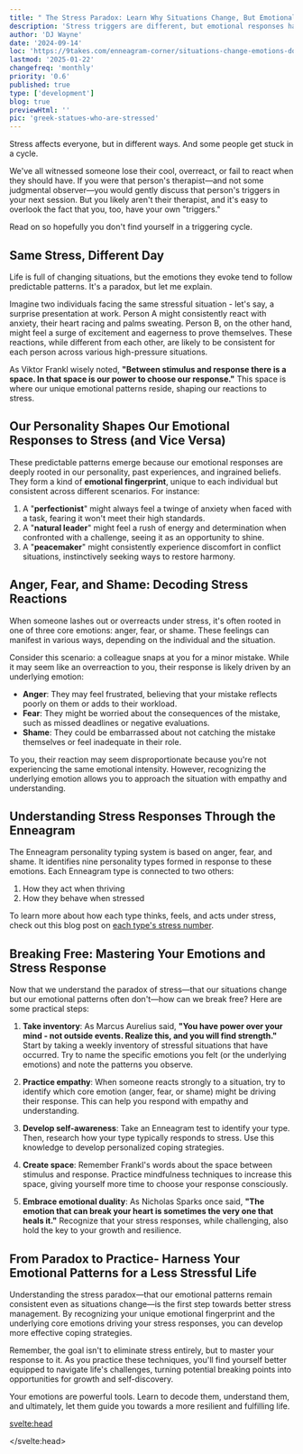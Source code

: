 ```yaml
---
title: " The Stress Paradox: Learn Why Situations Change, But Emotional Patterns Don't"
description: 'Stress triggers are different, but emotional responses have patterns. Learn to master your emotions and navigate stressful situations.'
author: 'DJ Wayne'
date: '2024-09-14'
loc: 'https://9takes.com/enneagram-corner/situations-change-emotions-dont'
lastmod: '2025-01-22'
changefreq: 'monthly'
priority: '0.6'
published: true
type: ['development']
blog: true
previewHtml: ''
pic: 'greek-statues-who-are-stressed'
---
```


<script>
</script>

<!-- Enneagram therapy on handling stress

How to be a therapist

How to be your friendly neighborhood therapist (FNT) -->

<p class="firstLetter">Stress affects everyone, but in different ways. And some people get stuck in a cycle.</p>

We've all witnessed someone lose their cool, overreact, or fail to react when they should have. If you were that person's therapist—and not some judgmental observer—you would gently discuss that person's triggers in your next session. But you likely aren't their therapist, and it's easy to overlook the fact that you, too, have your own "triggers."

Read on so hopefully you don't find yourself in a triggering cycle.

## Same Stress, Different Day

Life is full of changing situations, but the emotions they evoke tend to follow predictable patterns. It's a paradox, but let me explain.

Imagine two individuals facing the same stressful situation - let's say, a surprise presentation at work. Person A might consistently react with anxiety, their heart racing and palms sweating. Person B, on the other hand, might feel a surge of excitement and eagerness to prove themselves. These reactions, while different from each other, are likely to be consistent for each person across various high-pressure situations.

As Viktor Frankl wisely noted, **"Between stimulus and response there is a space. In that space is our power to choose our response."** This space is where our unique emotional patterns reside, shaping our reactions to stress.

## Our Personality Shapes Our Emotional Responses to Stress (and Vice Versa)

These predictable patterns emerge because our emotional responses are deeply rooted in our personality, past experiences, and ingrained beliefs. They form a kind of **emotional fingerprint**, unique to each individual but consistent across different scenarios. For instance:

1. A "**perfectionist**" might always feel a twinge of anxiety when faced with a task, fearing it won't meet their high standards.
2. A "**natural leader**" might feel a rush of energy and determination when confronted with a challenge, seeing it as an opportunity to shine.
3. A "**peacemaker**" might consistently experience discomfort in conflict situations, instinctively seeking ways to restore harmony.

## Anger, Fear, and Shame: Decoding Stress Reactions

When someone lashes out or overreacts under stress, it's often rooted in one of three core emotions: anger, fear, or shame. These feelings can manifest in various ways, depending on the individual and the situation.

Consider this scenario: a colleague snaps at you for a minor mistake. While it may seem like an overreaction to you, their response is likely driven by an underlying emotion:

- **Anger**: They may feel frustrated, believing that your mistake reflects poorly on them or adds to their workload.
- **Fear**: They might be worried about the consequences of the mistake, such as missed deadlines or negative evaluations.
- **Shame**: They could be embarrassed about not catching the mistake themselves or feel inadequate in their role.

To you, their reaction may seem disproportionate because you're not experiencing the same emotional intensity. However, recognizing the underlying emotion allows you to approach the situation with empathy and understanding.

## Understanding Stress Responses Through the Enneagram

The Enneagram personality typing system is based on anger, fear, and shame. It identifies nine personality types formed in response to these emotions. Each Enneagram type is connected to two others:

1. How they act when thriving
2. How they behave when stressed

To learn more about how each type thinks, feels, and acts under stress, check out this blog post on <a href="/enneagram-corner/enneagram-stress-number">each type's stress number</a>.

## Breaking Free: Mastering Your Emotions and Stress Response

Now that we understand the paradox of stress—that our situations change but our emotional patterns often don't—how can we break free? Here are some practical steps:

1. **Take inventory**: As Marcus Aurelius said, **"You have power over your mind - not outside events. Realize this, and you will find strength."** Start by taking a weekly inventory of stressful situations that have occurred. Try to name the specific emotions you felt (or the underlying emotions) and note the patterns you observe.

2. **Practice empathy**: When someone reacts strongly to a situation, try to identify which core emotion (anger, fear, or shame) might be driving their response. This can help you respond with empathy and understanding.

3. **Develop self-awareness**: Take an Enneagram test to identify your type. Then, research how your type typically responds to stress. Use this knowledge to develop personalized coping strategies.

4. **Create space**: Remember Frankl's words about the space between stimulus and response. Practice mindfulness techniques to increase this space, giving yourself more time to choose your response consciously.

5. **Embrace emotional duality**: As Nicholas Sparks once said, **"The emotion that can break your heart is sometimes the very one that heals it."** Recognize that your stress responses, while challenging, also hold the key to your growth and resilience.

## From Paradox to Practice- Harness Your Emotional Patterns for a Less Stressful Life

Understanding the stress paradox—that our emotional patterns remain consistent even as situations change—is the first step towards better stress management. By recognizing your unique emotional fingerprint and the underlying core emotions driving your stress responses, you can develop more effective coping strategies.

Remember, the goal isn't to eliminate stress entirely, but to master your response to it. As you practice these techniques, you'll find yourself better equipped to navigate life's challenges, turning potential breaking points into opportunities for growth and self-discovery.

Your emotions are powerful tools. Learn to decode them, understand them, and ultimately, let them guide you towards a more resilient and fulfilling life.

<!-- Internal locus of control. -->

<!-- compartmentalization -->

<!-- <div class="iframe-container">
<iframe width="560" height="315" src="https://youtube.com/shorts/8hSrpFFLmac?si=EAaavAuAcgBV5j_f" title="The Eightfold fence" frameborder="0" allow="accelerometer; autoplay; clipboard-write; encrypted-media; gyroscope; picture-in-picture; web-share" allowfullscreen></iframe>
</div> -->

<!--
eightfold fence
Purpose and Function
The Eightfold Fence serves as a mental barrier that allows individuals to:
Compartmentalize their emotions
Separate personal views from professional obligations
Maintain composure in difficult situations
Carry out duties without compromising their inner selves
Key Characteristics
Mental Retreat: It provides an internal safe space where one can retain individuality and control.
Emotional Regulation: Helps in managing feelings, especially when faced with challenging circumstances.
Duality of Behavior: Enables people to act professionally while preserving personal beliefs.
Coping Mechanism: Particularly useful for those in subordinate positions or facing adversity.
Cultural Context
The concept is deeply rooted in Japanese history and mythology:
The term originates from ancient Japanese poetry, specifically the oldest waka poem.
It's associated with the number 8, which has sacred significance in Japanese culture.
While not historically accurate, the show uses this concept to explain certain behaviors in feudal Japanese society.
Application in Shōgun
In the show, characters like Mariko, Fuji, and others demonstrate the use of the Eightfold Fence to:
Navigate complex political and social situations
Maintain dignity and inner strength in the face of hardship
Fulfill duties that may conflict with personal feelings
The Eightfold Fence is presented as a tool for maintaining sanity and composure in a society with strict hierarchies and expectations, allowing individuals to reconcile their inner selves with external demands. -->

<svelte:head>

<script type="application/ld+json">
{
  "@context": "http://schema.org",
  "@graph": [
    {
      "@type": "Article",
      "articleBody": "This article explores the stress paradox, explaining why our emotional responses remain consistent even as situations change. It delves into how personality shapes our stress reactions, discusses the core emotions of anger, fear, and shame, and introduces the Enneagram as a tool for understanding stress responses. The article provides practical steps for breaking free from emotional patterns and mastering stress management.",
      "creator": {
        "@type": "Person",
        "name": "DJ Wayne",
        "sameAs": [
          "https://www.instagram.com/djwayne3/",
          "https://www.youtube.com/@djwayne3",
          "https://www.linkedin.com/in/davidtwayne/",
          "https://twitter.com/djwayne3"
        ]
      },
      "author": {
        "@type": "Person",
        "name": "DJ Wayne",
        "sameAs": [
          "https://www.instagram.com/djwayne3/",
          "https://www.youtube.com/@djwayne3",
          "https://www.linkedin.com/in/davidtwayne/",
          "https://twitter.com/djwayne3"
        ]
      },
      "dateModified": {
        "@type": "Date",
        "@value": "2025-01-22"
      },
      "datePublished": {
        "@type": "Date",
        "@value": "2024-09-14"
      },
      "description": "Discover why your emotional responses to stress remain consistent despite changing situations. Learn to decode your stress reactions, understand your emotional patterns, and develop effective coping strategies for a more resilient life.",
      "headline": "The Stress Paradox: Learn Why Situations Change, But Emotional Patterns Don't",
      "image": {
        "@type": "ImageObject",
        "height": 900,
        "url": "https://9takes.com/blogs/greek-statues-who-are-stressed.webp",
        "width": 900
      },
      "mainEntityOfPage": {
        "@id": "https://9takes.com/enneagram-corner/situations-change-emotions-dont",
        "@type": "WebPage"
      },
      "publisher": {
        "@type": "Organization",
        "name": "9takes",
        "logo": {
          "@type": "ImageObject",
          "url": "https://9takes.com/brand/aero.png"
        },
        "sameAs": [
          "https://www.instagram.com/9takesdotcom/",
          "https://twitter.com/9takesdotcom"
        ]
      }
    },
    {
      "@type": "FAQPage",
      "mainEntity": [
        {
          "@type": "Question",
          "acceptedAnswer": {
            "@type": "Answer",
            "text": "The stress paradox refers to the phenomenon where our emotional responses to stress remain consistent even as situations change. This occurs because our reactions are shaped by our personality, past experiences, and ingrained beliefs, forming a unique 'emotional fingerprint'."
          },
          "name": "What is the stress paradox?"
        },
        {
          "@type": "Question",
          "acceptedAnswer": {
            "@type": "Answer",
            "text": "The three core emotions behind stress reactions are anger, fear, and shame. These emotions often drive our responses to stressful situations, even when we're not consciously aware of them."
          },
          "name": "What are the core emotions behind stress reactions?"
        },
        {
          "@type": "Question",
          "acceptedAnswer": {
            "@type": "Answer",
            "text": "The Enneagram is a personality typing system that identifies nine personality types based on core motivations and fears. In the context of stress management, it can help individuals understand their typical stress responses and develop more effective coping strategies."
          },
          "name": "How can the Enneagram help in understanding stress responses?"
        },
        {
          "@type": "Question",
          "acceptedAnswer": {
            "@type": "Answer",
            "text": "To break free from emotional patterns, you can: 1) Take inventory of your stress reactions, 2) Practice empathy towards others' stress responses, 3) Develop self-awareness through personality typing, 4) Create space between stimulus and response, and 5) Embrace the duality of emotions as both challenges and opportunities for growth."
          },
          "name": "How can one break free from consistent emotional patterns in response to stress?"
        }
      ]
    }
  ]
}
</script>

</svelte:head>

<style lang="scss">
</style>
